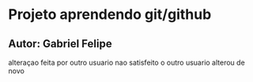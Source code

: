 # Projeto aprendendo git/github

## Autor: Gabriel Felipe 

alteraçao feita por outro usuario
nao satisfeito o outro usuario alterou de novo
